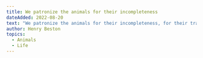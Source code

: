 ```yaml
---
title: We patronize the animals for their incompleteness
dateAdded: 2022-08-20
text: "We patronize the animals for their incompleteness, for their tragic fate of having taken form so far below ourselves. And therein we err, and greatly err. For the animal shall not be measured by man. In a world older and more complete than ours, they are more finished and complete, gifted with extensions of the senses we have lost or never attained, living by voices we shall never hear. They are not brethren, they are not underlings; they are other Nations, caught with ourselves in the net of life and time, fellow prisoners of the splendour and travail of the earth."
author: Henry Beston
topics:
  - Animals
  - Life
---
```

